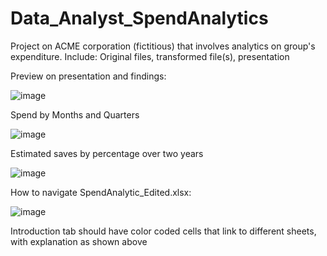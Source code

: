 # Data_Analyst_SpendAnalytics
Project on ACME corporation (fictitious) that involves analytics on group's expenditure. Include: Original files, transformed file(s), presentation

Preview on presentation and findings:

![image](https://github.com/Minhtran2904/Data_Analyst_SpendAnalytics/assets/97359403/fc4deaf3-b945-4fb2-8dfb-f05550594731)

Spend by Months and Quarters

![image](https://github.com/Minhtran2904/Data_Analyst_SpendAnalytics/assets/97359403/72bc9acb-a79c-4b01-87e8-c377318ecbec)

Estimated saves by percentage over two years

![image](https://github.com/Minhtran2904/Data_Analyst_SpendAnalytics/assets/97359403/0e2becbe-6c67-4c6f-837d-4f0116b2278e)

How to navigate SpendAnalytic_Edited.xlsx:

![image](https://github.com/Minhtran2904/Data_Analyst_SpendAnalytics/assets/97359403/d1df1231-e739-4b67-99de-e12b3fd60bdf)

Introduction tab should have color coded cells that link to different sheets, with explanation as shown above
